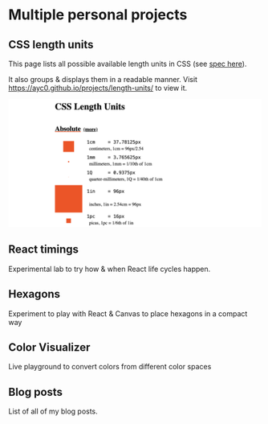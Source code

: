# Multiple personal projects

## CSS length units

This page lists all possible available length units in CSS (see [spec here](https://www.w3.org/TR/css-values-4/#lengths)).

It also groups & displays them in a readable manner. Visit https://ayc0.github.io/projects/length-units/ to view it.

![Preview](./public/css-length-units-og.png)

## React timings

Experimental lab to try how & when React life cycles happen.

## Hexagons

Experiment to play with React & Canvas to place hexagons in a compact way

## Color Visualizer

Live playground to convert colors from different color spaces

## Blog posts

List of all of my blog posts.
